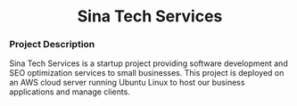 <h1 align="center"> Sina Tech Services </h1>
<h3> Project Description </h3>
Sina Tech Services is a startup project providing software development and SEO optimization services to small businesses. This project is deployed on an AWS cloud server running Ubuntu Linux to host our business applications and manage clients.